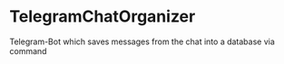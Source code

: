 # TelegramChatOrganizer
Telegram-Bot which saves messages from the chat into a database via command
